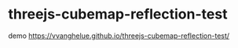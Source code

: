 # threejs-cubemap-reflection-test

demo https://vvanghelue.github.io/threejs-cubemap-reflection-test/